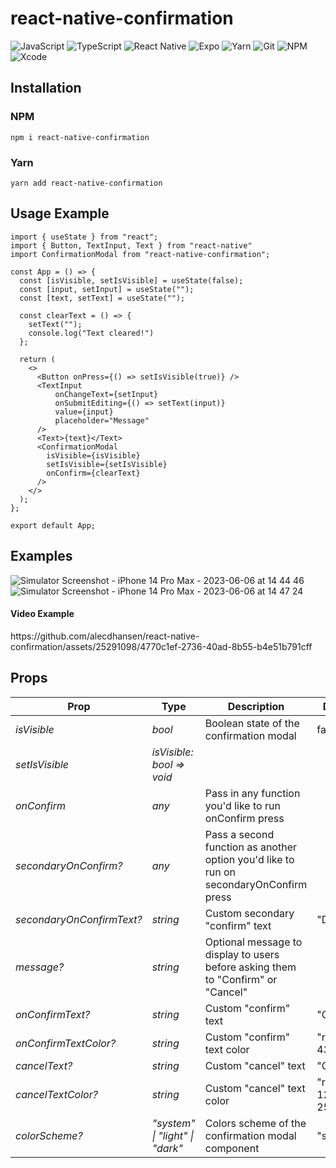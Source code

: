 # react-native-confirmation

![JavaScript](https://img.shields.io/badge/javascript-%23323330.svg?style=for-the-badge&logo=javascript&logoColor=%23F7DF1E)
![TypeScript](https://img.shields.io/badge/typescript-%23007ACC.svg?style=for-the-badge&logo=typescript&logoColor=white)
![React Native](https://img.shields.io/badge/react_native-%2320232a.svg?style=for-the-badge&logo=react&logoColor=%2361DAFB)
![Expo](https://img.shields.io/badge/expo-1C1E24?style=for-the-badge&logo=expo&logoColor=#D04A37)
![Yarn](https://img.shields.io/badge/yarn-%232C8EBB.svg?style=for-the-badge&logo=yarn&logoColor=white)
![Git](https://img.shields.io/badge/git-%23F05033.svg?style=for-the-badge&logo=git&logoColor=white)
![NPM](https://img.shields.io/badge/NPM-%23000000.svg?style=for-the-badge&logo=npm&logoColor=white)
![Xcode](https://img.shields.io/badge/Xcode-007ACC?style=for-the-badge&logo=Xcode&logoColor=white)

<h2>Installation</h2>
<h3>NPM</h3>

```
npm i react-native-confirmation
```

<h3>Yarn</h3>

```
yarn add react-native-confirmation
```

<h2>Usage Example</h2>

```
import { useState } from "react";
import { Button, TextInput, Text } from "react-native"
import ConfirmationModal from "react-native-confirmation";

const App = () => {
  const [isVisible, setIsVisible] = useState(false);
  const [input, setInput] = useState("");
  const [text, setText] = useState("");

  const clearText = () => {
    setText("");
    console.log("Text cleared!")
  };

  return (
    <>
      <Button onPress={() => setIsVisible(true)} />
      <TextInput
          onChangeText={setInput}
          onSubmitEditing={() => setText(input)}
          value={input}
          placeholder="Message"
      />
      <Text>{text}</Text>
      <ConfirmationModal
        isVisible={isVisible}
        setIsVisible={setIsVisible}
        onConfirm={clearText}
      />
    </>
  );
};

export default App;
```

<h2>Examples</h2>

![Simulator Screenshot - iPhone 14 Pro Max - 2023-06-06 at 14 44 46](https://github.com/alecdhansen/react-native-confirmation/assets/25291098/793483e3-77e7-47ba-9696-e2a72b773070)
![Simulator Screenshot - iPhone 14 Pro Max - 2023-06-06 at 14 47 24](https://github.com/alecdhansen/react-native-confirmation/assets/25291098/6534100d-31ce-491a-9f7b-7fb0ea8bb7e5)

<h4>Video Example</h4>
https://github.com/alecdhansen/react-native-confirmation/assets/25291098/4770c1ef-2736-40ad-8b55-b4e51b791cff

<h2>Props</h2>


| **Prop**                  | **Type**                        | **Description**                                                                        | **Default**          |
|---------------------------|---------------------------------|----------------------------------------------------------------------------------------|----------------------|
| _isVisible_               | _bool_                          | Boolean state of the confirmation modal                                                | false                |
| _setIsVisible_            | _isVisible: bool => void_       |                                                                                        |                      |
| _onConfirm_               | _any_                           | Pass in any function you'd like to run onConfirm press                                 |                      |
| _secondaryOnConfirm?_     | _any_                           | Pass a second function as another option you'd like to run on secondaryOnConfirm press |                      |
| _secondaryOnConfirmText?_ | _string_                        | Custom secondary "confirm" text                                                        | "Delete"             |
| _message?_                | _string_                        | Optional message to display to users before asking them to "Confirm" or "Cancel"       |                      |
| _onConfirmText?_          | _string_                        | Custom "confirm" text                                                                  | "Confirm"            |
| _onConfirmTextColor?_     | _string_                        | Custom "confirm" text color                                                            | "rgb(227,  43, 44)"  |
| _cancelText?_             | _string_                        | Custom "cancel" text                                                                   | "Cancel"             |
| _cancelTextColor?_        | _string_                        | Custom "cancel" text color                                                             | "rgb(56,  124, 254)" |
| _colorScheme?_            | _"system" \| "light" \| "dark"_ | Colors scheme of the confirmation modal component                                      | "system"             |

<!-- https://www.tablesgenerator.com/markdown_tables# -->
